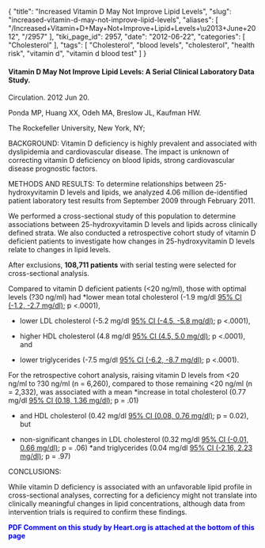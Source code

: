{
    "title": "Increased Vitamin D May Not Improve Lipid Levels",
    "slug": "increased-vitamin-d-may-not-improve-lipid-levels",
    "aliases": [
        "/Increased+Vitamin+D+May+Not+Improve+Lipid+Levels+\u2013+June+2012",
        "/2957"
    ],
    "tiki_page_id": 2957,
    "date": "2012-06-22",
    "categories": [
        "Cholesterol"
    ],
    "tags": [
        "Cholesterol",
        "blood levels",
        "cholesterol",
        "health risk",
        "vitamin d",
        "vitamin d blood test"
    ]
}


#### Vitamin D May Not Improve Lipid Levels: A Serial Clinical Laboratory Data Study.

Circulation. 2012 Jun 20. 

Ponda MP, Huang XX, Odeh MA, Breslow JL, Kaufman HW.

The Rockefeller University, New York, NY;

BACKGROUND: Vitamin D deficiency is highly prevalent and associated with dyslipidemia and cardiovascular disease. The impact is unknown of correcting vitamin D deficiency on blood lipids, strong cardiovascular disease prognostic factors.

METHODS AND RESULTS: To determine relationships between 25-hydroxyvitamin D levels and lipids, we analyzed 4.06 million de-identified patient laboratory test results from September 2009 through February 2011. 

We performed a cross-sectional study of this population to determine associations between 25-hydroxyvitamin D levels and lipids across clinically defined strata. We also conducted a retrospective cohort study of vitamin D deficient patients to investigate how changes in 25-hydroxyvitamin D levels relate to changes in lipid levels. 

After exclusions,  **108,711 patients**  with serial testing were selected for cross-sectional analysis. 

Compared to vitamin D deficient patients (<20 ng/ml), those with optimal levels (?30 ng/ml) had *lower mean total cholesterol (-1.9 mg/dl [95% CI (-1.2, -2.7 mg/dl)](95%%20CI%20(-1.2,%20-2.7%20mg/dl)); p <.0001), 

* lower LDL cholesterol (-5.2 mg/dl [95% CI (-4.5, -5.8 mg/dl)](95%%20CI%20(-4.5,%20-5.8%20mg/dl)); p <.0001), 

* higher HDL cholesterol (4.8 mg/dl [95% CI (4.5, 5.0 mg/dl)](95%%20CI%20(4.5,%205.0%20mg/dl)); p <.0001), and 

* lower triglycerides (-7.5 mg/dl [95% CI (-6.2, -8.7 mg/dl)](95%%20CI%20(-6.2,%20-8.7%20mg/dl)); p <.0001). 

For the retrospective cohort analysis, raising vitamin D levels from <20 ng/ml to ?30 ng/ml (n = 6,260), compared to those remaining <20 ng/ml (n = 2,332), was associated with a mean *increase in total cholesterol (0.77 mg/dl [95% CI (0.18, 1.36 mg/dl)](95%%20CI%20(0.18,%201.36%20mg/dl)); p = .01) 

* and HDL cholesterol (0.42 mg/dl [95% CI (0.08, 0.76 mg/dl)](95%%20CI%20(0.08,%200.76%20mg/dl)); p = 0.02), but 

* non-significant changes in LDL cholesterol (0.32 mg/dl [95% CI (-0.01, 0.66 mg/dl)](95%%20CI%20(-0.01,%200.66%20mg/dl)); p = .06) *and triglycerides (0.04 mg/dl [95% CI (-2.16, 2.23 mg/dl)](95%%20CI%20(-2.16,%202.23%20mg/dl)); p = .97)

CONCLUSIONS:

While vitamin D deficiency is associated with an unfavorable lipid profile in cross-sectional analyses, correcting for a deficiency might not translate into clinically meaningful changes in lipid concentrations, although data from intervention trials is required to confirm these findings.

 **<span style="color:#00F;">PDF Comment on this study by Heart.org is attached at the bottom of this page</span>**